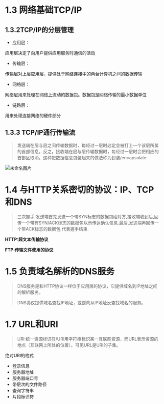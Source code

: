 # 1.3 网络基础TCP/IP

## 1.3.2TCP/IP的分层管理

-  应用层：

应用层决定了向用户提供应用服务时通信的活动

- 传输层：

传输层对上层应用层，提供处于网络连接中的两台计算机之间的数据传输

- 网络层：

网络层用来处理在网络上流动的数据包。数据包是网络传输的最小数据单位

- 链路层：

用来处理连接网络的硬件部分

## 1.3.3 TCP/IP通行传输流

> 发送端在层与层之间传输数据时，每经过一层时必定会被打上一个该层所属的首部信息。反之，接收端在层与层传输数据时，每经过一层时会把相应的首部区取消。这种把数据信息包装起来的做法称为封装/encapsulate

 

![未命名图片](F:\白\桌面文件\note\图解HTTP\未命名图片.png)

# 1.4 与HTTP关系密切的协议：IP、TCP和DNS

> 三次握手:发送端首先发送一个带SYN标志的数据包给对方,接收端收到后,回传一个带有SYN/ACK标志的数据包以示传达确认信息.最后,发送端再回传一个带ACK标志的数据包,代表握手结束.

**HTTP:超文本传输协议**

**FTP:传输文件使用的协议**

# 1.5 负责域名解析的DNS服务

> DNS服务是和HTTP协议一样位于应用层的协议，它提供域名到IP地址之间的解析服务。
>
> DNS协议提供域名查找IP地址，或逆向从IP地址反查找域名的服务。

# 1.7 URL和URI

> URI:统一资源标识符/URI用字符串标识某一互联网资源，而URL表示资源的地点（互联网上所处的位置）。可见URL是URI的子集。

绝对URI的格式

- 登录信息
- 服务器地址
- 服务器端口号
- 带层次的文件路径
- 查询字符串
- 片段标识符